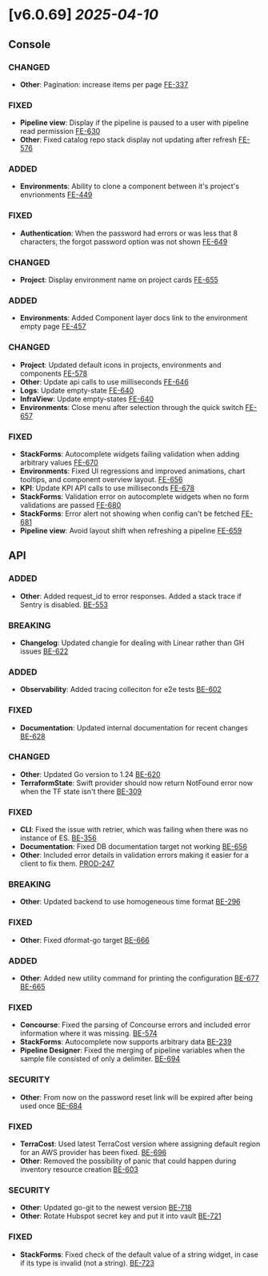 # [v6.0.69] _2025-04-10_
## Console
### **CHANGED**
- **Other**: Pagination: increase items per page [FE-337](https://linear.app/cycloid/issue/FE-337)
### **FIXED**
- **Pipeline view**: Display if the pipeline is paused to a user with pipeline read permission [FE-630](https://linear.app/cycloid/issue/FE-630)
- **Other**: Fixed catalog repo stack display not updating after refresh [FE-576](https://linear.app/cycloid/issue/FE-576)
### **ADDED**
- **Environments**: Ability to clone a component between it's project's envrionments [FE-449](https://linear.app/cycloid/issue/FE-449)
### **FIXED**
- **Authentication**: When the password had errors or was less that 8 characters, the forgot password option was not shown [FE-649](https://linear.app/cycloid/issue/FE-649)
### **CHANGED**
- **Project**: Display environment name on project cards [FE-655](https://linear.app/cycloid/issue/FE-655)
### **ADDED**
- **Environments**: Added Component layer docs link to the environment empty page [FE-457](https://linear.app/cycloid/issue/FE-457)
### **CHANGED**
- **Project**: Updated default icons in projects, environments and components [FE-578](https://linear.app/cycloid/issue/FE-578)
- **Other**: Update api calls to use milliseconds [FE-646](https://linear.app/cycloid/issue/FE-646)
- **Logs**: Update empty-state [FE-640](https://linear.app/cycloid/issue/FE-640)
- **InfraView**: Update empty-states [FE-640](https://linear.app/cycloid/issue/FE-640)
- **Environments**: Close menu after selection through the quick switch [FE-657](https://linear.app/cycloid/issue/FE-657)
### **FIXED**
- **StackForms**: Autocomplete widgets failing validation when adding arbitrary values [FE-670](https://linear.app/cycloid/issue/FE-670)
- **Environments**: Fixed UI regressions and improved animations, chart tooltips, and component overview layout. [FE-656](https://linear.app/cycloid/issue/FE-656)
- **KPI**: Update KPI API calls to use milliseconds [FE-678](https://linear.app/cycloid/issue/FE-678)
- **StackForms**: Validation error on autocomplete widgets when no form validations are passed [FE-680](https://linear.app/cycloid/issue/FE-680)
- **StackForms**: Error alert not showing when config can't be fetched [FE-681](https://linear.app/cycloid/issue/FE-681)
- **Pipeline view**: Avoid layout shift when refreshing a pipeline [FE-659](https://linear.app/cycloid/issue/FE-659)
## API
### **ADDED**
- **Other**: Added request_id to error responses. Added a stack trace if Sentry is disabled. [BE-553](https://linear.app/cycloid/issue/BE-553)
### **BREAKING**
- **Changelog**: Updated changie for dealing with Linear rather than GH issues [BE-622](https://linear.app/cycloid/issue/BE-622)
### **ADDED**
- **Observability**: Added tracing colleciton for e2e tests [BE-602](https://linear.app/cycloid/issue/BE-602)
### **FIXED**
- **Documentation**: Updated internal documentation for recent changes [BE-628](https://linear.app/cycloid/issue/BE-628)
### **CHANGED**
- **Other**: Updated Go version to 1.24 [BE-620](https://linear.app/cycloid/issue/BE-620)
- **TerraformState**: Swift provider should now return NotFound error now when the TF state isn't there [BE-309](https://linear.app/cycloid/issue/BE-309)
### **FIXED**
- **CLI**: Fixed the issue with retrier, which was failing when there was no instance of ES. [BE-356](https://linear.app/cycloid/issue/BE-356)
- **Documentation**: Fixed DB documentation target not working [BE-656](https://linear.app/cycloid/issue/BE-656)
- **Other**: Included error details in validation errors making it easier for a client to fix them. [PROD-247](https://linear.app/cycloid/issue/PROD-247)
### **BREAKING**
- **Other**: Updated backend to use homogeneous time format [BE-296](https://linear.app/cycloid/issue/BE-296)
### **FIXED**
- **Other**: Fixed dformat-go target [BE-666](https://linear.app/cycloid/issue/BE-666)
### **ADDED**
- **Other**: Added new utility command for printing the configuration [BE-677](https://linear.app/cycloid/issue/BE-677) [BE-665](https://linear.app/cycloid/issue/BE-665)
### **FIXED**
- **Concourse**: Fixed the parsing of Concourse errors and included error information where it was missing. [BE-574](https://linear.app/cycloid/issue/BE-574)
- **StackForms**: Autocomplete now supports arbitrary data [BE-239](https://linear.app/cycloid/issue/BE-239)
- **Pipeline Designer**: Fixed the merging of pipeline variables when the sample file consisted of only a delimiter. [BE-694](https://linear.app/cycloid/issue/BE-694)
### **SECURITY**
- **Other**: From now on the password reset link will be expired after being used once [BE-684](https://linear.app/cycloid/issue/BE-684)
### **FIXED**
- **TerraCost**: Used latest TerraCost version where assigning default region for an AWS provider has been fixed. [BE-696](https://linear.app/cycloid/issue/BE-696)
- **Other**: Removed the possibility of panic that could happen during inventory resource creation [BE-603](https://linear.app/cycloid/issue/BE-603)
### **SECURITY**
- **Other**: Updated go-git to the newest version [BE-718](https://linear.app/cycloid/issue/BE-718)
- **Other**: Rotate Hubspot secret key and put it into vault [BE-721](https://linear.app/cycloid/issue/BE-721)
### **FIXED**
- **StackForms**: Fixed check of the default value of a string widget, in case if its type is invalid (not a string). [BE-723](https://linear.app/cycloid/issue/BE-723)
